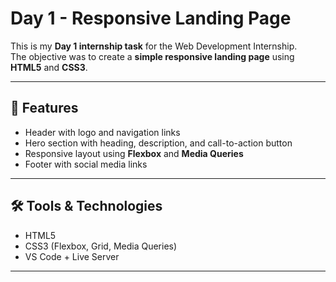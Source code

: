 # Day 1 - Responsive Landing Page

This is my **Day 1 internship task** for the Web Development Internship.  
The objective was to create a **simple responsive landing page** using **HTML5** and **CSS3**.

---

## 🚀 Features
- Header with logo and navigation links  
- Hero section with heading, description, and call-to-action button  
- Responsive layout using **Flexbox** and **Media Queries**  
- Footer with social media links  

---

## 🛠️ Tools & Technologies
- HTML5  
- CSS3 (Flexbox, Grid, Media Queries)  
- VS Code + Live Server  

---

